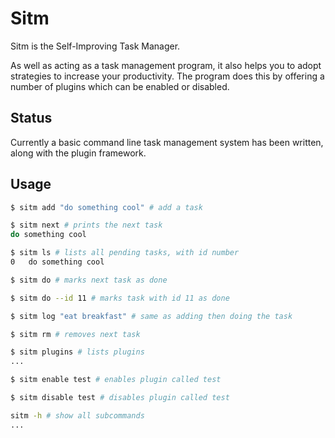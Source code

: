 Sitm
====

Sitm is the Self-Improving Task Manager.

As well as acting as a task management program, it also helps you to adopt strategies to increase your productivity.  The program does this by offering a number of plugins which can be enabled or disabled.

Status
------

Currently a basic command line task management system has been written, along with the plugin framework.

Usage
-----

```bash
$ sitm add "do something cool" # add a task

$ sitm next # prints the next task
do something cool 

$ sitm ls # lists all pending tasks, with id number
0   do something cool

$ sitm do # marks next task as done

$ sitm do --id 11 # marks task with id 11 as done

$ sitm log "eat breakfast" # same as adding then doing the task

$ sitm rm # removes next task

$ sitm plugins # lists plugins
...

$ sitm enable test # enables plugin called test

$ sitm disable test # disables plugin called test

sitm -h # show all subcommands
...
```

